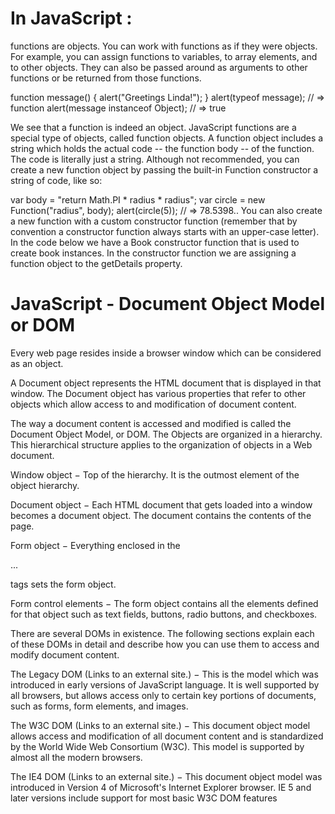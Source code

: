 
# In JavaScript :

functions are objects. You can work with functions as if they were objects. For example, you can assign functions to variables, to array elements, and to other objects. They can also be passed around as arguments to other functions or be returned from those functions.

function message() {
alert("Greetings Linda!");
}
alert(typeof message);      // => function
alert(message instanceof Object);   // => true
 

We see that a function is indeed an object. JavaScript functions are a special type of objects, called function objects. A function object includes a string which holds the actual code -- the function body -- of the function. The code is literally just a string. Although not recommended, you can create a new function object by passing the built-in Function constructor a string of code, like so:

var body = "return Math.PI * radius * radius";
var circle = new Function("radius", body);
alert(circle(5)); // => 78.5398..
You can also create a new function with a custom constructor function (remember that by convention a constructor function always starts with an upper-case letter). In the code below we have a Book constructor function that is used to create book instances. In the constructor function we are assigning a function object to the getDetails property.

 

# JavaScript - Document Object Model or DOM
Every web page resides inside a browser window which can be considered as an object.

A Document object represents the HTML document that is displayed in that window. The Document object has various properties that refer to other objects which allow access to and modification of document content.

The way a document content is accessed and modified is called the Document Object Model, or DOM. The Objects are organized in a hierarchy. This hierarchical structure applies to the organization of objects in a Web document.

Window object − Top of the hierarchy. It is the outmost element of the object hierarchy.

Document object − Each HTML document that gets loaded into a window becomes a document object. The document contains the contents of the page.

Form object − Everything enclosed in the <form>...</form> tags sets the form object.

Form control elements − The form object contains all the elements defined for that object such as text fields, buttons, radio buttons, and checkboxes.

 

There are several DOMs in existence. The following sections explain each of these DOMs in detail and describe how you can use them to access and modify document content.

The Legacy DOM (Links to an external site.) − This is the model which was introduced in early versions of JavaScript language. It is well supported by all browsers, but allows access only to certain key portions of documents, such as forms, form elements, and images.

The W3C DOM (Links to an external site.) − This document object model allows access and modification of all document content and is standardized by the World Wide Web Consortium (W3C). This model is supported by almost all the modern browsers.

The IE4 DOM (Links to an external site.) − This document object model was introduced in Version 4 of Microsoft's Internet Explorer browser. IE 5 and later versions include support for most basic W3C DOM features
